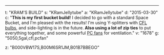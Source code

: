 ---
t: "KRAM'S BUILD"
s: "KRamJellytube"
a: "KRamJellytube"
d: "2015-03-30"
c: "<strong>This is my first bucket build!</strong> I decided to go with a standard Space Bucket, and I'm pleased with the results! I'm using Y-splitters with <a href='https://amzn.to/3jMfTYw'>CFL bulbs</a>, and side-lighting is in the future.<strong> Also using a lot of zip ties</strong> to put everything together, and some powerful <a href='http://www.amazon.com/gp/product/B002R9RBO0/ref=as_li_tl?ie=UTF8&camp=1789&creative=390957&creativeASIN=B002R9RBO0&linkCode=as2&tag=spacbuck-20&linkId=7A2LO6CV2AZYV5CP'>PC fans</a> for ventilation."
v: "1678"
g: "5050,5gal,cfl,pcfan"

z: "B000VBW17S,B00M6SR1JM,B01B7BBEGO"
